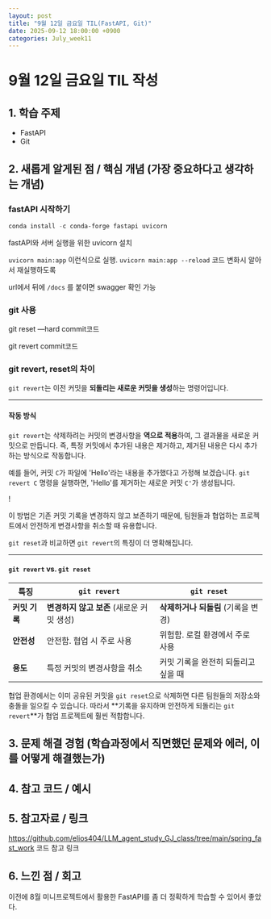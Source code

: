 ```yaml
---
layout: post
title: "9월 12일 금요일 TIL(FastAPI, Git)"
date: 2025-09-12 18:00:00 +0900
categories: July_week11
---
```


# 9월 12일 금요일 TIL 작성

## 1. 학습 주제
- FastAPI
- Git


## 2. 새롭게 알게된 점 / 핵심 개념 (가장 중요하다고 생각하는 개념)
### fastAPI 시작하기

```powershell
conda install -c conda-forge fastapi uvicorn
```

fastAPI와 서버 실행을 위한 uvicorn 설치

`uvicorn main:app` 이런식으로 실행. `uvicorn main:app --reload` 코드 변화시 알아서 재실행하도록

url에서 뒤에 `/docs` 를 붙이면 swagger 확인 가능

### git 사용

git reset —hard commit코드

git revert commit코드

### git revert, reset의 차이

`git revert`는 이전 커밋을 **되돌리는 새로운 커밋을 생성**하는 명령어입니다.

---

#### 작동 방식

`git revert`는 삭제하려는 커밋의 변경사항을 **역으로 적용**하여, 그 결과물을 새로운 커밋으로 만듭니다. 즉, 특정 커밋에서 추가된 내용은 제거하고, 제거된 내용은 다시 추가하는 방식으로 작동합니다.

예를 들어, 커밋 `C`가 파일에 'Hello'라는 내용을 추가했다고 가정해 보겠습니다. `git revert C` 명령을 실행하면, 'Hello'를 제거하는 새로운 커밋 `C'`가 생성됩니다.

!

이 방법은 기존 커밋 기록을 변경하지 않고 보존하기 때문에, 팀원들과 협업하는 프로젝트에서 안전하게 변경사항을 취소할 때 유용합니다.

`git reset`과 비교하면 `git revert`의 특징이 더 명확해집니다.

---

#### `git revert` vs. `git reset`

| 특징 | `git revert` | `git reset` |
| --- | --- | --- |
| **커밋 기록** | **변경하지 않고 보존** (새로운 커밋 생성) | **삭제하거나 되돌림** (기록을 변경) |
| **안전성** | 안전함. 협업 시 주로 사용 | 위험함. 로컬 환경에서 주로 사용 |
| **용도** | 특정 커밋의 변경사항을 취소 | 커밋 기록을 완전히 되돌리고 싶을 때 |

협업 환경에서는 이미 공유된 커밋을 `git reset`으로 삭제하면 다른 팀원들의 저장소와 충돌을 일으킬 수 있습니다. 따라서 **기록을 유지하며 안전하게 되돌리는 `git revert`**가 협업 프로젝트에 훨씬 적합합니다.

## 3. 문제 해결 경험 (학습과정에서 직면했던 문제와 에러, 이를 어떻게 해결했는가)


## 4. 참고 코드 / 예시


## 5. 참고자료 / 링크
https://github.com/elios404/LLM_agent_study_GJ_class/tree/main/spring_fast_work
코드 참고 링크

## 6. 느낀 점 / 회고 
이전에 8월 미니프로젝트에서 활용한 FastAPI를 좀 더 정확하게 학습할 수 있어서 좋았다.